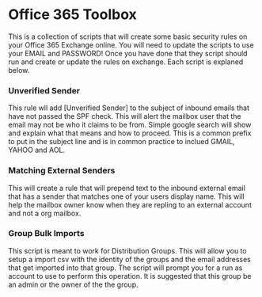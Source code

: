 # Office 365 Toolbox

This is a collection of scripts that will create some basic security rules on your Office 365 Exchange online.  You will need to update the scripts to use your EMAIL and PASSWORD!  Once you have done that they script should run and create or update the rules on exchange.  Each script is explaned below. 

<h3>Unverified Sender</h3><p>This rule wll add [Unverified Sender] to the subject of inbound emails that have not passed the SPF check.  This will alert the mailbox user that the email may not be who it claims to be from.  Simple google search will show and explain what that means and how to proceed. This is a common prefix to put in the subject line and is in common practice to inclued GMAIL, YAHOO and AOL.</p>

<h3>Matching External Senders</h3><p>This will create a rule that will prepend text to the inbound external email that has a sender that matches one of your users display name.  This will help the mailbox owner know when they are repling to an external account and not a org mailbox.</p>

<h3>Group Bulk Imports</h3><p>This script is meant to work for Distribution Groups. This will allow you to setup a import csv with the identity of the groups and the email addresses that get imported into that group.  The script will prompt you for a run as account to use to perform this operation.  It is suggested that this group be an admin or the owner of the the group.</p>
  
  
